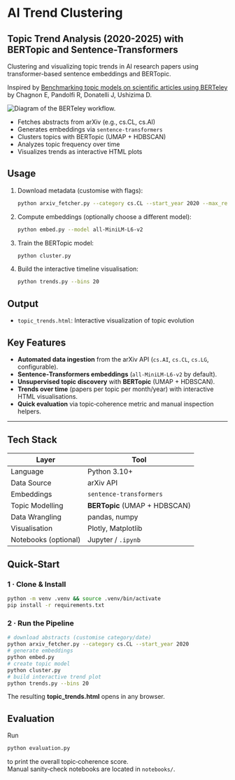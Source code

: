 # AI Trend Clustering 
## Topic Trend Analysis (2020-2025) with BERTopic and Sentence-Transformers

Clustering and visualizing topic trends in AI research papers using transformer-based sentence embeddings and BERTopic.

Inspired by [Benchmarking topic models on scientific articles using BERTeley](https://www.sciencedirect.com/science/article/pii/S2949719123000419) by Chagnon E, Pandolfi R, Donatelli J, Ushizima D.

![Diagram of the BERTeley workflow.](https://ars.els-cdn.com/content/image/1-s2.0-S2949719123000419-gr1.jpg)

- Fetches abstracts from arXiv (e.g., cs.CL, cs.AI)
- Generates embeddings via `sentence-transformers`
- Clusters topics with BERTopic (UMAP + HDBSCAN)
- Analyzes topic frequency over time
- Visualizes trends as interactive HTML plots

## Usage
1. Download metadata (customise with flags):
   ```bash
   python arxiv_fetcher.py --category cs.CL --start_year 2020 --max_results 500
   ```
2. Compute embeddings (optionally choose a different model):
   ```bash
   python embed.py --model all-MiniLM-L6-v2
   ```
3. Train the BERTopic model:
   ```bash
   python cluster.py
   ```
4. Build the interactive timeline visualisation:
   ```bash
   python trends.py --bins 20
   ```

## Output
- `topic_trends.html`: Interactive visualization of topic evolution

## Key Features
- **Automated data ingestion** from the arXiv API (`cs.AI`, `cs.CL`, `cs.LG`, configurable).
- **Sentence‑Transformers embeddings** (`all‑MiniLM‑L6‑v2` by default).
- **Unsupervised topic discovery** with **BERTopic** (UMAP + HDBSCAN).
- **Trends over time** (papers per topic per month/year) with interactive HTML visualisations.
- **Quick evaluation** via topic‑coherence metric and manual inspection helpers.

---

## Tech Stack
| Layer | Tool |
|-------|------|
| Language | Python 3.10+ |
| Data Source | arXiv API |
| Embeddings | `sentence-transformers` |
| Topic Modelling | **BERTopic** (UMAP + HDBSCAN) |
| Data Wrangling | pandas, numpy |
| Visualisation | Plotly, Matplotlib |
| Notebooks (optional) | Jupyter / `.ipynb` |

## Quick‑Start

### 1 · Clone & Install
```bash
python -m venv .venv && source .venv/bin/activate
pip install -r requirements.txt
```

### 2 · Run the Pipeline
```bash
# download abstracts (customise category/date)
python arxiv_fetcher.py --category cs.CL --start_year 2020
# generate embeddings
python embed.py
# create topic model
python cluster.py
# build interactive trend plot
python trends.py --bins 20
```
The resulting **topic_trends.html** opens in any browser.

## Evaluation
Run
```bash
python evaluation.py
```
to print the overall topic‑coherence score.  
Manual sanity‑check notebooks are located in `notebooks/`.